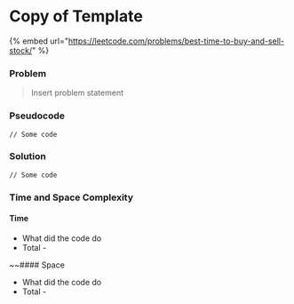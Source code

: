 # Copy of Template

{% embed url="https://leetcode.com/problems/best-time-to-buy-and-sell-stock/" %}

### Problem

> Insert problem statement

### Pseudocode

```
// Some code

```

### Solution

```
// Some code
```

### Time and Space Complexity

#### Time

- What did the code do
- Total -&#x20;

~~#### Space

- What did the code do
- Total -
